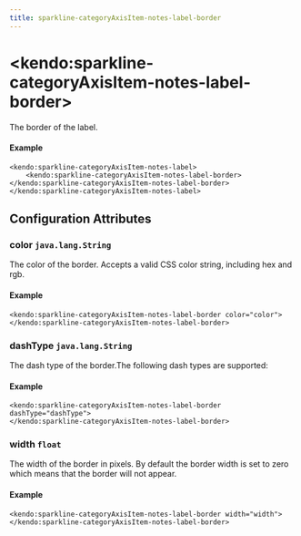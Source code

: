```yaml
---
title: sparkline-categoryAxisItem-notes-label-border
---
```


# \<kendo:sparkline-categoryAxisItem-notes-label-border\>

The border of the label.

#### Example
    <kendo:sparkline-categoryAxisItem-notes-label>
        <kendo:sparkline-categoryAxisItem-notes-label-border></kendo:sparkline-categoryAxisItem-notes-label-border>
    </kendo:sparkline-categoryAxisItem-notes-label>

## Configuration Attributes

### color `java.lang.String`

The color of the border. Accepts a valid CSS color string, including hex and rgb.

#### Example
    <kendo:sparkline-categoryAxisItem-notes-label-border color="color">
    </kendo:sparkline-categoryAxisItem-notes-label-border>

### dashType `java.lang.String`

The dash type of the border.The following dash types are supported:

#### Example
    <kendo:sparkline-categoryAxisItem-notes-label-border dashType="dashType">
    </kendo:sparkline-categoryAxisItem-notes-label-border>

### width `float`

The width of the border in pixels. By default the border width is set to zero which means that the border will not appear.

#### Example
    <kendo:sparkline-categoryAxisItem-notes-label-border width="width">
    </kendo:sparkline-categoryAxisItem-notes-label-border>

